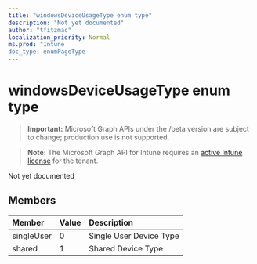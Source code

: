 ```yaml
---
title: "windowsDeviceUsageType enum type"
description: "Not yet documented"
author: "tfitzmac"
localization_priority: Normal
ms.prod: "Intune
doc_type: enumPageType
---
```


# windowsDeviceUsageType enum type

> **Important:** Microsoft Graph APIs under the /beta version are subject to change; production use is not supported.

> **Note:** The Microsoft Graph API for Intune requires an [active Intune license](https://go.microsoft.com/fwlink/?linkid=839381) for the tenant.

Not yet documented

## Members
|Member|Value|Description|
|:---|:---|:---|
|singleUser|0|Single User Device Type|
|shared|1|Shared Device Type|




